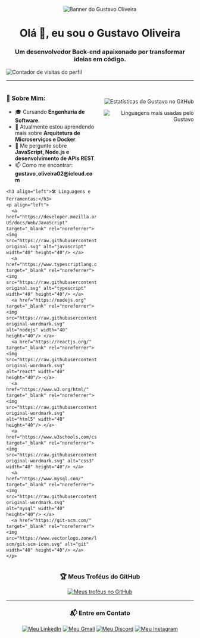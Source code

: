 <p align="center">
  <img src="https://i.postimg.cc/qqwCVtwX/banner-dev.jpg" alt="Banner do Gustavo Oliveira">
</p>

<h1 align="center">Olá 👋, eu sou o Gustavo Oliveira</h1>
<h3 align="center">Um desenvolvedor Back-end apaixonado por transformar ideias em código.</h3>

<p align="left"> 
  <img src="https://komarev.com/ghpvc/?username=gusttavohenn&label=Profile%20views&color=0e75b6&style=flat" alt="Contador de visitas do perfil" /> 
</p>

---

<div align="center" style="display: flex; justify-content: space-between;">
  
  <div align="left" style="width: 48%;">
    <h3 align="left">🚀 Sobre Mim:</h3>
    <ul>
      <li>🎓 Cursando <strong>Engenharia de Software</strong>.</li>
      <li>🌱 Atualmente estou aprendendo mais sobre <strong>Arquitetura de Microserviços e Docker</strong>.</li>
      <li>💬 Me pergunte sobre <strong>JavaScript, Node.js e desenvolvimento de APIs REST</strong>.</li>
      <li>📫 Como me encontrar: <strong>gustavo_oliveira02@icloud.com</strong></li>
    </ul>

    <h3 align="left">🛠️ Linguagens e Ferramentas:</h3>
    <p align="left">
      <a href="https://developer.mozilla.org/en-US/docs/Web/JavaScript" target="_blank" rel="noreferrer"> <img src="https://raw.githubusercontent.com/devicons/devicon/master/icons/javascript/javascript-original.svg" alt="javascript" width="40" height="40"/> </a>
      <a href="https://www.typescriptlang.org/" target="_blank" rel="noreferrer"> <img src="https://raw.githubusercontent.com/devicons/devicon/master/icons/typescript/typescript-original.svg" alt="typescript" width="40" height="40"/> </a>
      <a href="https://nodejs.org" target="_blank" rel="noreferrer"> <img src="https://raw.githubusercontent.com/devicons/devicon/master/icons/nodejs/nodejs-original-wordmark.svg" alt="nodejs" width="40" height="40"/> </a>
      <a href="https://reactjs.org/" target="_blank" rel="noreferrer"> <img src="https://raw.githubusercontent.com/devicons/devicon/master/icons/react/react-original-wordmark.svg" alt="react" width="40" height="40"/> </a>
      <a href="https://www.w3.org/html/" target="_blank" rel="noreferrer"> <img src="https://raw.githubusercontent.com/devicons/devicon/master/icons/html5/html5-original-wordmark.svg" alt="html5" width="40" height="40"/> </a>
      <a href="https://www.w3schools.com/css/" target="_blank" rel="noreferrer"> <img src="https://raw.githubusercontent.com/devicons/devicon/master/icons/css3/css3-original-wordmark.svg" alt="css3" width="40" height="40"/> </a>
      <a href="https://www.mysql.com/" target="_blank" rel="noreferrer"> <img src="https://raw.githubusercontent.com/devicons/devicon/master/icons/mysql/mysql-original-wordmark.svg" alt="mysql" width="40" height="40"/> </a>
      <a href="https://git-scm.com/" target="_blank" rel="noreferrer"> <img src="https://www.vectorlogo.zone/logos/git-scm/git-scm-icon.svg" alt="git" width="40" height="40"/> </a>
    </p>
  </div>

  <div align="right" style="width: 48%;">
    <p>&nbsp;<img align="center" src="https://github-readme-stats.vercel.app/api?username=gusttavohenn&show_icons=true&locale=pt-br&theme=dracula&hide_border=true" alt="Estatísticas do Gustavo no GitHub" /></p>
    <p><img align="center" src="https://github-readme-stats.vercel.app/api/top-langs?username=gusttavohenn&layout=compact&locale=pt-br&theme=dracula&hide_border=true" alt="Linguagens mais usadas pelo Gustavo" /></p>
  </div>
</div>

<h3 align="center">🏆 Meus Troféus do GitHub</h3>
<p align="center">
  <a href="https://github.com/ryo-ma/github-profile-trophy">
    <img src="https://github-profile-trophy.vercel.app/?username=gusttavohenn&theme=dracula&column=7" alt="Meus troféus no GitHub" />
  </a>
</p>

---

<h3 align="center">📬 Entre em Contato</h3>
<p align="center">
  <a href="SEU_LINK_DO_LINKEDIN_AQUI" target="blank"><img align="center" src="https://img.shields.io/badge/LinkedIn-0077B5?style=for-the-badge&logo=linkedin&logoColor=white" alt="Meu LinkedIn"/></a>
  <a href="mailto:gusttavo.henn@gmail.com" target="blank"><img align="center" src="https://img.shields.io/badge/Gmail-D14836?style=for-the-badge&logo=gmail&logoColor=white" alt="Meu Gmail"/></a>
  <a href="https://discord.com/users/SEU_ID_DO_DISCORD_AQUI" target="blank"><img align="center" src="https://img.shields.io/badge/Discord-7289DA?style=for-the-badge&logo=discord&logoColor=white" alt="Meu Discord"/></a>
  <a href="SEU_LINK_DO_INSTAGRAM_AQUI" target="blank"><img align="center" src="https://img.shields.io/badge/Instagram-E4405F?style=for-the-badge&logo=instagram&logoColor=white" alt="Meu Instagram"/></a>
</p>
